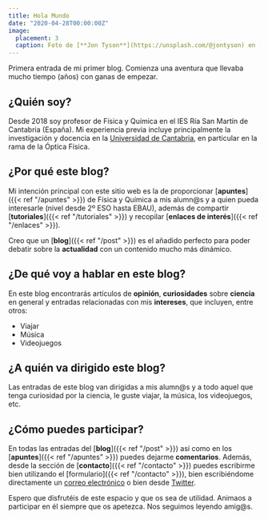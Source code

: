 ```yaml
---
title: Hola Mundo
date: "2020-04-28T00:00:00Z"
image:
  placement: 3
  caption: Foto de [**Jon Tyson**](https://unsplash.com/@jontyson) en [Unsplash](https://unsplash.com)
---
```


Primera entrada de mi primer blog. Comienza una aventura que llevaba mucho tiempo (años) con ganas de empezar.

## ¿Quién soy?

Desde 2018 soy profesor de Física y Química en el IES Ría San Martín de Cantabria (España). Mi experiencia previa incluye principalmente la investigación y docencia en la [Universidad de Cantabria](https://web.unican.es), en particular en la rama de la Óptica Física.


## ¿Por qué este blog?

Mi intención principal con este sitio web es la de proporcionar [**apuntes**]({{< ref "/apuntes" >}}) de Física y Química a mis alumn@s y a quien pueda interesarle (nivel desde 2º ESO hasta EBAU), además de compartir [**tutoriales**]({{< ref "/tutoriales" >}}) y recopilar [**enlaces de interés**]({{< ref "/enlaces" >}}).

Creo que un [**blog**]({{< ref "/post" >}}) es el añadido perfecto para poder debatir sobre la **actualidad** con un contenido mucho más dinámico.

## ¿De qué voy a hablar en este blog?
En este blog encontrarás artículos de **opinión**, **curiosidades** sobre **ciencia** en general y entradas relacionadas con mis **intereses**, que incluyen, entre otros:

- Viajar
- Música
- Videojuegos

## ¿A quién va dirigido este blog?

Las entradas de este blog van dirigidas a mis alumn@s y a todo aquel que tenga curiosidad por la ciencia, le guste viajar, la música, los videojuegos, etc.

## ¿Cómo puedes participar?

En todas las entradas del [**blog**]({{< ref "/post" >}}) así como en los [**apuntes**]({{< ref "/apuntes" >}}) puedes dejarme **comentarios**. Además, desde la sección de [**contacto**]({{< ref "/contacto" >}}) puedes escribirme bien utilizando el [formulario]({{< ref "/contacto" >}}), bien escribiéndome directamente un [correo electrónico](mailto:rodri.alcaraz@gmail.com) o bien desde [Twitter](https://twitter.com/alcarazr).

Espero que disfrutéis de este espacio y que os sea de utilidad. Animaos a participar en él siempre que os apetezca. Nos seguimos leyendo amig@s.